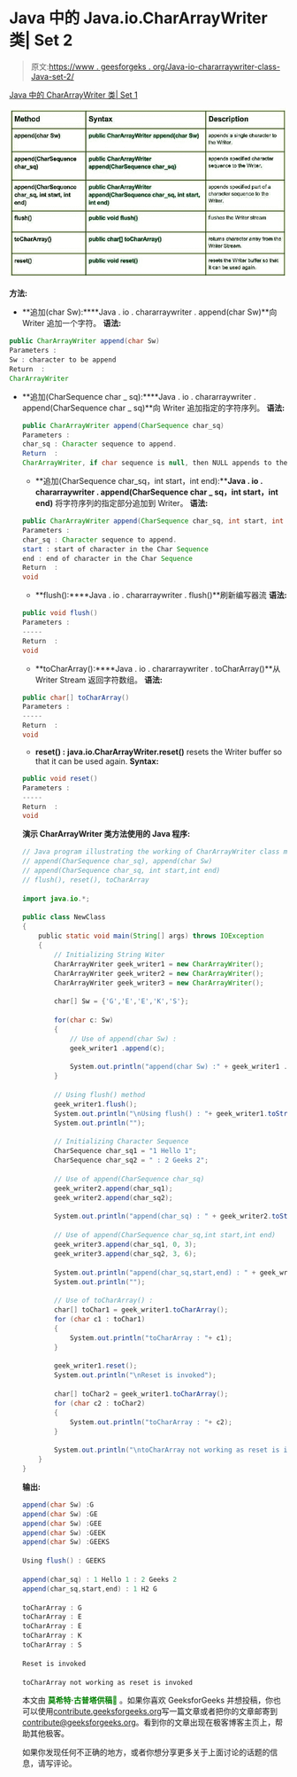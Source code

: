 # Java 中的 Java.io.CharArrayWriter 类| Set 2

> 原文:[https://www . geesforgeks . org/Java-io-chararraywriter-class-Java-set-2/](https://www.geeksforgeeks.org/java-io-chararraywriter-class-java-set-2/)

[Java 中的 CharArrayWriter 类| Set 1](https://www.geeksforgeeks.org/java-io-chararraywriter-class-java-set-1/)

[![CharArrayWriter class in Java - Set 2](img/12853853c4a797375038fd68f5b7869e.png)](https://media.geeksforgeeks.org/wp-content/uploads/CharArrayWriter-class-in-Java-Set-2.jpg)

**方法:**

*   **追加(char Sw):****Java . io . chararraywriter . append(char Sw)**向 Writer 追加一个字符。
    **语法:**

```java
public CharArrayWriter append(char Sw)
Parameters : 
Sw : character to be append
Return  :
CharArrayWriter
```

*   **追加(CharSequence char _ sq):****Java . io . chararraywriter . append(CharSequence char _ sq)**向 Writer 追加指定的字符序列。
    **语法:**

    ```java
    public CharArrayWriter append(CharSequence char_sq)
    Parameters : 
    char_sq : Character sequence to append. 
    Return  :
    CharArrayWriter, if char sequence is null, then NULL appends to the Writer. 
    ```

    *   **追加(CharSequence char_sq，int start，int end):****Java . io . chararraywriter . append(CharSequence char _ sq，int start，int end)** 将字符序列的指定部分追加到 Writer。
    **语法:**

    ```java
    public CharArrayWriter append(CharSequence char_sq, int start, int end)
    Parameters : 
    char_sq : Character sequence to append.
    start : start of character in the Char Sequence
    end : end of character in the Char Sequence
    Return  :
    void
    ```

    *   **flush():****Java . io . chararraywriter . flush()**刷新编写器流
    **语法:**

    ```java
    public void flush()
    Parameters : 
    -----
    Return  :
    void
    ```

    *   **toCharArray():****Java . io . chararraywriter . toCharArray()**从 Writer Stream 返回字符数组。
    **语法:**

    ```java
    public char[] toCharArray()
    Parameters : 
    -----
    Return  :
    void
    ```

    *   **reset() :** **java.io.CharArrayWriter.reset()** resets the Writer buffer so that it can be used again.
    **Syntax:**

    ```java
    public void reset()
    Parameters : 
    -----
    Return  :
    void
    ```

    **演示 CharArrayWriter 类方法使用的 Java 程序:**

    ```java
    // Java program illustrating the working of CharArrayWriter class methods
    // append(CharSequence char_sq), append(char Sw)
    // append(CharSequence char_sq, int start,int end)
    // flush(), reset(), toCharArray

    import java.io.*;

    public class NewClass
    {
        public static void main(String[] args) throws IOException
        {
            // Initializing String Witer
            CharArrayWriter geek_writer1 = new CharArrayWriter();
            CharArrayWriter geek_writer2 = new CharArrayWriter();
            CharArrayWriter geek_writer3 = new CharArrayWriter();

            char[] Sw = {'G','E','E','K','S'};

            for(char c: Sw)
            {
                // Use of append(char Sw) :
                geek_writer1 .append(c);

                System.out.println("append(char Sw) :" + geek_writer1 .toString());
            }

            // Using flush() method
            geek_writer1.flush();
            System.out.println("\nUsing flush() : "+ geek_writer1.toString());
            System.out.println("");

            // Initializing Character Sequence
            CharSequence char_sq1 = "1 Hello 1";
            CharSequence char_sq2 = " : 2 Geeks 2";

            // Use of append(CharSequence char_sq)
            geek_writer2.append(char_sq1);
            geek_writer2.append(char_sq2);

            System.out.println("append(char_sq) : " + geek_writer2.toString());

            // Use of append(CharSequence char_sq,int start,int end)
            geek_writer3.append(char_sq1, 0, 3);
            geek_writer3.append(char_sq2, 3, 6);

            System.out.println("append(char_sq,start,end) : " + geek_writer3.toString());
            System.out.println("");

            // Use of toCharArray() :
            char[] toChar1 = geek_writer1.toCharArray();
            for (char c1 : toChar1)
            {
                System.out.println("toCharArray : "+ c1);
            }

            geek_writer1.reset();
            System.out.println("\nReset is invoked");

            char[] toChar2 = geek_writer1.toCharArray();
            for (char c2 : toChar2)
            {
                System.out.println("toCharArray : "+ c2);
            }

            System.out.println("\ntoCharArray not working as reset is invoked");
        }
    }
    ```

    **输出:**

    ```java
    append(char Sw) :G
    append(char Sw) :GE
    append(char Sw) :GEE
    append(char Sw) :GEEK
    append(char Sw) :GEEKS

    Using flush() : GEEKS

    append(char_sq) : 1 Hello 1 : 2 Geeks 2
    append(char_sq,start,end) : 1 H2 G

    toCharArray : G
    toCharArray : E
    toCharArray : E
    toCharArray : K
    toCharArray : S

    Reset is invoked

    toCharArray not working as reset is invoked
    ```

    本文由 <font color="green">**莫希特·古普塔供稿🙂**</font> 。如果你喜欢 GeeksforGeeks 并想投稿，你也可以使用[contribute.geeksforgeeks.org](http://www.contribute.geeksforgeeks.org)写一篇文章或者把你的文章邮寄到 contribute@geeksforgeeks.org。看到你的文章出现在极客博客主页上，帮助其他极客。

    如果你发现任何不正确的地方，或者你想分享更多关于上面讨论的话题的信息，请写评论。
